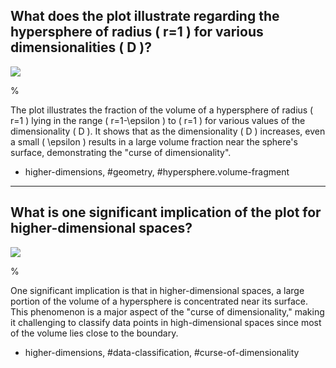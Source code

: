 ## What does the plot illustrate regarding the hypersphere of radius \( r=1 \) for various dimensionalities \( D \)?

![](https://cdn.mathpix.com/cropped/2024_05_26_5c32d245d93af9e68d2cg-1.jpg?height=696&width=723&top_left_y=214&top_left_x=935)

%

The plot illustrates the fraction of the volume of a hypersphere of radius \( r=1 \) lying in the range \( r=1-\epsilon \) to \( r=1 \) for various values of the dimensionality \( D \). It shows that as the dimensionality \( D \) increases, even a small \( \epsilon \) results in a large volume fraction near the sphere's surface, demonstrating the "curse of dimensionality".

- higher-dimensions, #geometry, #hypersphere.volume-fragment

---

## What is one significant implication of the plot for higher-dimensional spaces?

![](https://cdn.mathpix.com/cropped/2024_05_26_5c32d245d93af9e68d2cg-1.jpg?height=696&width=723&top_left_y=214&top_left_x=935)

%

One significant implication is that in higher-dimensional spaces, a large portion of the volume of a hypersphere is concentrated near its surface. This phenomenon is a major aspect of the "curse of dimensionality," making it challenging to classify data points in high-dimensional spaces since most of the volume lies close to the boundary.

- higher-dimensions, #data-classification, #curse-of-dimensionality